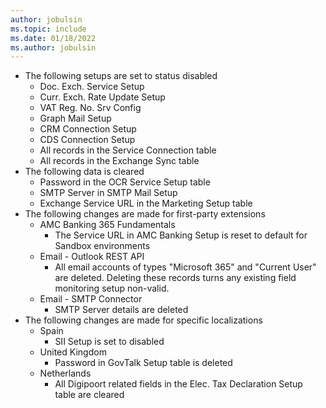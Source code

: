 ```yaml
---
author: jobulsin
ms.topic: include
ms.date: 01/18/2022
ms.author: jobulsin
---
```

- The following setups are set to status disabled
  - Doc. Exch. Service Setup
  - Curr. Exch. Rate Update Setup
  - VAT Reg. No. Srv Config
  - Graph Mail Setup
  - CRM Connection Setup
  - CDS Connection Setup
  - All records in the Service Connection table
  - All records in the Exchange Sync table
- The following data is cleared
  - Password in the OCR Service Setup table
  - SMTP Server in SMTP Mail Setup
  - Exchange Service URL in the Marketing Setup table
- The following changes are made for first-party extensions
  - AMC Banking 365 Fundamentals
    - The Service URL in AMC Banking Setup is reset to default for Sandbox environments
  - Email - Outlook REST API
    - All email accounts of types "Microsoft 365" and "Current User" are deleted. Deleting these records turns any existing field monitoring setup non-valid.
  - Email - SMTP Connector
    - SMTP Server details are deleted
- The following changes are made for specific localizations
  - Spain
    - SII Setup is set to disabled
  - United Kingdom
    - Password in GovTalk Setup table is deleted
  - Netherlands
    - All Digipoort related fields in the Elec. Tax Declaration Setup table are cleared
